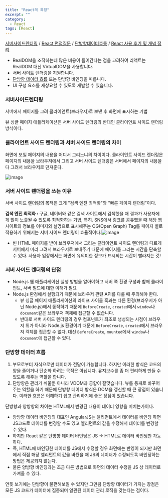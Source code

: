 ```yaml
---
title: "React의 특징"
excerpt: ""
category:
  - React
tags: [React]
---
```


[서버사이드렌더링](https://joshua1988.github.io/vue-camp/nuxt/ssr.html) / [React 면접질문](https://appear.github.io/2018/10/20/REACT/react-translate-01/) / [단방향데이터흐름](https://gocoder.tistory.com/2158) / [React 사용 후기 및 개념 정리](https://theuphill.tistory.com/15)

- RealDOM을 조작하는데 많은 비용이 들어간다는 점을 고려하여 리액트는 RealDOM 대신 VirtualDOM을 사용합니다.
- 서버 사이트 렌더링을 지원합니다.
- [단방향 데이터 흐름](https://www.notion.so/React-66af4464361747028cdc19d803537c33) 또는 단방향 바인딩을 따릅니다.
- UI 구성 요소를 재상요할 수 있도록 개발할 수 있습니다.

### 서버사이드렌더링

서버에서 페이지를 그려 클라이언트(브라우저)로 보낸 후 화면에 표시하는 기법

뷰 싱글 페이지 애플리케이션은 서버 사이드 렌더링의 반대인 클라이언트 사이드 렌더링 방식이다.

### 클라이언트 사이드 렌더링과 서버 사이드 렌더링의 차이

화면에 보일 페이지의 내용을 어디서 그리느냐의 차이이다. 클라이언트 사이드 렌더링은 페이지의 내용을 브라우저에서 그리고 서버 사이드 렌더링은 서버에서 페이지의 내용을 다 그려서 브라우저로 던져준다.

![image](https://user-images.githubusercontent.com/53068706/127669389-2b6e8529-4e58-4f61-b288-8221fd21b690.png)

### 서버 사이드 렌더링을 쓰는 이유

서버 사이드 렌더링의 목적은 크게 "검색 엔진 최적화"와 "빠른 페이지 렌더링"이다.

**검색 엔진 최적화 :** 구글, 네이버와 같은 검색 사이트에서 검색했을 때 결과가 사용자에게 많이 노출될 수 있도록 최적화하는 기법, 특히. SNS에서 링크를 공유했을 때 해당 웹 사이트의 정보를 이미지와 설명으로 표시해주는 OG(Open Graph) Tag를 페이지 별로 적용하기 위해서는 서버 사이드 렌더링이 효율적이다.![image](https://user-images.githubusercontent.com/53068706/127669539-b4f5c6a7-46a8-407e-bd0f-feb47d30b380.png)

- 빈 HTML 페이지를 받아 브라우저에서 그리는 클라이언트 사이드 렌더링과 다르게 서버에서 미리 그려서 브라우저로 보내주기 때문에 페이지를 그리는 시간을 단축할 수 있다. 사용자 입장에서는 화면에 유의미한 정보가 표시되는 시간이 빨라지는 것!

### 서버 사이드 렌더링의 단점

- Node.js 웹 애플리케이션 실행 방법을 알아야하고 서버 쪽 환경 구성과 함께 클라이언트, 서버 빌드에 대한 이해가 필요
- Node.js 환경에서 실행되기 때문에 브라우저 관련 API를 다룰 때 주의해야 한다.
  - 뷰 싱글 페이지 애플리케이션의 라이프 사이클 훅과는 다른 환경(브라우저가 아닌 Node.js)에서 동작하기 때문에 `BeforeCreate`, `created`에서 `window`나 `document`같은 브라우저 객체에 접근할 수 없습니다.
  - 반대로 서버 사이드 렌더링의 경우 컴포넌트가 최초로 생성되는 시점이 브라우저 위가 아니라 Node.js 환경이기 때문에  `BeforeCreate`, `created`에서 브라우저 객체를 접근할 수 없다. 대신  `BeforeCreate`, `mounted`에서 `window`나 `document`에 접근할 수 있다.

### 단방향 데이터 흐름

1. 부모로부터 자식으로만 데이터가 전달이 가능합니다. 하지만 이러한 방식은 코드의 양을 줄이거나 단순화 하려는 목적은 아닙니다. 유지보수를 좀 더 편리하게 만들 수 있도록 해주는 역할을 합니다.
2. 단방향은 관리가 쉬울뿐 아니라 VDOM과 궁합이 잘맞습니다. 뷰를 통째로 바꾸어주는 역할을 하기 때문에 단방향 데이터 방식은 DOM을 갱신할 때 큰 장점이 있습니다. 이러한 흐름은 이해하기 쉽고 관리하기에 좋은 장점이 있습니다.

단방향과 양방향의 차이는 HTML에서 변경된 내용이 데이터 영향을 미치는가이다.

- 양방향 데이터 바인딩의 대표인 AngularJS는 엘리먼트에서 데이터를 바인딩 하면 JS코드로 데이터를 변경할 수도 있고 엘리먼트의 값을 수정해서 데이터를 변경할 수 있다.
- 하지만 React 같은 단방향 데이터 바인딩은 JS → HTML로 데이터 바인딩만 가능하다.
- 즉, HTML에 바인딩한 데이터를 JS에서 수정할 경우 화면에는 반영이 되지만 화면에서 직접 해당 엘리먼트의 값을 바꿨을 때 JS의 데이터가 수정되도록 바인딩하는 방법은 제공되지 않는다.
- 물론 양방향 바인딩과는 조금 다른 방법으로 화면의 데이터 수정을 JS 상 데이터로 가져올 수 있다.

언뜻 보기에는 단방향이 불편해보일 수 있지만 그만큼 단방향 데이터가 가지는 장점은 모든 JS 코드가 데이터에 집중되며 일관된 데이터 관리 로직을 갖는다는 점이다.